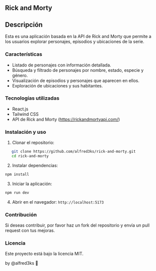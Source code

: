 ## Rick and Morty

## Descripción

Esta es una aplicación basada en la API de Rick and Morty que permite a los usuarios explorar personajes, episodios y ubicaciones de la serie.

### Características

- Listado de personajes con información detallada.
- Búsqueda y filtrado de personajes por nombre, estado, especie y género.
- Visualización de episodios y personajes que aparecen en ellos.
- Exploración de ubicaciones y sus habitantes.

### Tecnologías utilizadas

- React.js
- Tailwind CSS
- API de Rick and Morty (https://rickandmortyapi.com/)

### Instalación y uso

1. Clonar el repositorio:

```bash
   git clone https://github.com/alfred3ks/rick-and-morty.git
   cd rick-and-morty
```

2. Instalar dependencias:

```bash
npm install
```

3. Iniciar la aplicación:

```bash
npm run dev
```

4. Abrir en el navegador: `http://localhost:5173`

### Contribución

Si deseas contribuir, por favor haz un fork del repositorio y envía un pull request con tus mejoras.

### Licencia

Este proyecto está bajo la licencia MIT.

by @alfred3ks 🦅

